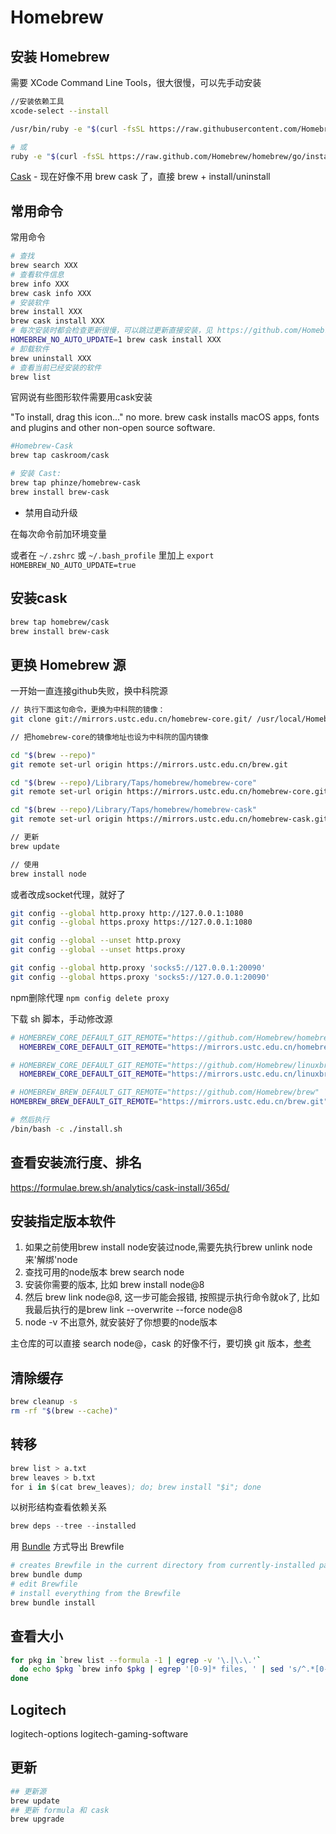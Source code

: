 # Homebrew

## 安装 Homebrew

需要 XCode Command Line Tools，很大很慢，可以先手动安装

```sh
//安装依赖工具
xcode-select --install
```

```bash
/usr/bin/ruby -e "$(curl -fsSL https://raw.githubusercontent.com/Homebrew/install/master/install)"

# 或
ruby -e "$(curl -fsSL https://raw.github.com/Homebrew/homebrew/go/install)"
```

[Cask](https://github.com/Homebrew/homebrew-cask) - 现在好像不用 brew cask 了，直接 brew + install/uninstall

## 常用命令

常用命令

```sh
# 查找
brew search XXX
# 查看软件信息
brew info XXX
brew cask info XXX
# 安装软件
brew install XXX
brew cask install XXX
# 每次安装时都会检查更新很慢，可以跳过更新直接安装，见 https://github.com/Homebrew/brew/issues/1670
HOMEBREW_NO_AUTO_UPDATE=1 brew cask install XXX
# 卸载软件
brew uninstall XXX
# 查看当前已经安装的软件
brew list
```

官网说有些图形软件需要用cask安装

"To install, drag this icon..." no more. brew cask installs macOS apps, fonts and plugins and other non-open source software.

```sh
#Homebrew-Cask
brew tap caskroom/cask

# 安装 Cast:
brew tap phinze/homebrew-cask
brew install brew-cask
```

- 禁用自动升级

在每次命令前加环境变量

或者在 `~/.zshrc` 或 `~/.bash_profile` 里加上 `export HOMEBREW_NO_AUTO_UPDATE=true`

## 安装cask

```sh
brew tap homebrew/cask
brew install brew-cask
```

## 更换 Homebrew 源

一开始一直连接github失败，换中科院源

```sh
// 执行下面这句命令，更换为中科院的镜像：
git clone git://mirrors.ustc.edu.cn/homebrew-core.git/ /usr/local/Homebrew/Library/Taps/homebrew/homebrew-core --depth=1

// 把homebrew-core的镜像地址也设为中科院的国内镜像

cd "$(brew --repo)"
git remote set-url origin https://mirrors.ustc.edu.cn/brew.git

cd "$(brew --repo)/Library/Taps/homebrew/homebrew-core"
git remote set-url origin https://mirrors.ustc.edu.cn/homebrew-core.git

cd "$(brew --repo)/Library/Taps/homebrew/homebrew-cask"
git remote set-url origin https://mirrors.ustc.edu.cn/homebrew-cask.git

// 更新
brew update

// 使用
brew install node
```

或者改成socket代理，就好了

```sh
git config --global http.proxy http://127.0.0.1:1080
git config --global https.proxy https://127.0.0.1:1080

git config --global --unset http.proxy
git config --global --unset https.proxy

git config --global http.proxy 'socks5://127.0.0.1:20090'
git config --global https.proxy 'socks5://127.0.0.1:20090'
```

npm删除代理  `npm config delete proxy`

下载 sh 脚本，手动修改源

```sh
# HOMEBREW_CORE_DEFAULT_GIT_REMOTE="https://github.com/Homebrew/homebrew-core"
  HOMEBREW_CORE_DEFAULT_GIT_REMOTE="https://mirrors.ustc.edu.cn/homebrew-core.git"

# HOMEBREW_CORE_DEFAULT_GIT_REMOTE="https://github.com/Homebrew/linuxbrew-core"
  HOMEBREW_CORE_DEFAULT_GIT_REMOTE="https://mirrors.ustc.edu.cn/linuxbrew-core.git"

# HOMEBREW_BREW_DEFAULT_GIT_REMOTE="https://github.com/Homebrew/brew"
HOMEBREW_BREW_DEFAULT_GIT_REMOTE="https://mirrors.ustc.edu.cn/brew.git"

# 然后执行
/bin/bash -c ./install.sh

```

## 查看安装流行度、排名

https://formulae.brew.sh/analytics/cask-install/365d/

## 安装指定版本软件

1. 如果之前使用brew install node安装过node,需要先执行brew unlink node来'解绑'node
1. 查找可用的node版本 brew search node
1. 安装你需要的版本, 比如 brew install node@8
1. 然后 brew link node@8, 这一步可能会报错, 按照提示执行命令就ok了, 比如我最后执行的是brew link --overwrite --force node@8
1. node -v 不出意外, 就安装好了你想要的node版本

主仓库的可以直接 search node@，cask 的好像不行，要切换 git 版本，[参考](https://stackoverflow.com/questions/58373704/how-do-you-specify-a-version-using-brew-cask)

## 清除缓存

```sh
brew cleanup -s
rm -rf "$(brew --cache)"
```

## 转移

```s
brew list > a.txt
brew leaves > b.txt
for i in $(cat brew_leaves); do; brew install "$i"; done
```

以树形结构查看依赖关系

```s
brew deps --tree --installed
```

用 [Bundle](https://github.com/Homebrew/homebrew-bundle) 方式导出 Brewfile

```s
# creates Brewfile in the current directory from currently-installed packages
brew bundle dump
# edit Brewfile
# install everything from the Brewfile
brew bundle install
```

## 查看大小

```sh
for pkg in `brew list --formula -1 | egrep -v '\.|\.\.'`
  do echo $pkg `brew info $pkg | egrep '[0-9]* files, ' | sed 's/^.*[0-9]* files, \(.*\)).*$/\1/' | awk '{print $1;}/[0-9]$/{s+=$1};/[mM][bB]$/{s+=$1*(1024*1024);next};/[kK][bB]$/{s+=$1*1024;next} END { suffix=" KMGT"; for(i=1; s>1024 && i < length(suffix); i++) s/=1024; printf "\t(all versions: %0.1f%s)",s,substr(suffix, i, 1), $3; }'`
done
```

## Logitech

logitech-options
logitech-gaming-software

## 更新

```sh
## 更新源
brew update
## 更新 formula 和 cask
brew upgrade
```
